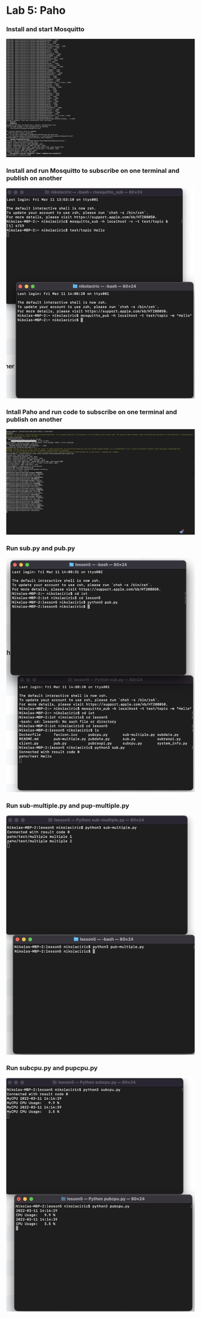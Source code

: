 # Lab 5: Paho

### Install and start Mosquitto
![](assets/installAndStart.png)

### Install and run Mosquitto to subscribe on one terminal and publish on another
![](assets/runAndPublish.png)


### Intall Paho and run code to subscribe on one terminal and publish on another
![](assets/installPaho.png)

### Run sub.py and pub.py
![](assets/sub_py.png)

### Run sub-multiple.py  and pup-multiple.py
![](assets/sub-multiple.png)

### Run subcpu.py  and pupcpu.py
![](assets/subcpu.png)




